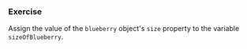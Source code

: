 <!--{ ids:[177], language:'JavaScript', type:'workshop', order: 3, name:'Access Properties', description:'Access properties in different ways' } -->

### Exercise

Assign the value of the `blueberry` object's `size` property to the variable `sizeOfBlueberry`.
